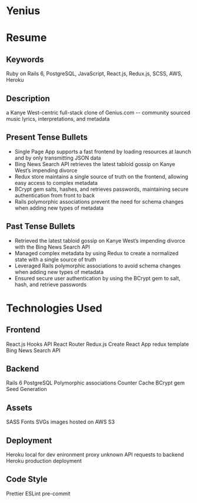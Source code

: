 # Yenius

# Resume

## Keywords

Ruby on Rails 6, PostgreSQL, JavaScript, React.js, Redux.js, SCSS, AWS, Heroku

## Description

a Kanye West-centric full-stack clone of Genius.com -- community sourced music lyrics, interpretations, and metadata

## Present Tense Bullets

- Single Page App supports a fast frontend by loading resources at launch and by only transmitting JSON data
- Bing News Search API retrieves the latest tabloid gossip on Kanye West’s impending divorce
- Redux store maintains a single source of truth on the frontend, allowing easy access to complex metadata
- BCrypt gem salts, hashes, and retrieves passwords, maintaining secure authentication from front to back
- Rails polymorphic associations prevent the need for schema changes when adding new types of metadata

## Past Tense Bullets

- Retrieved the latest tabloid gossip on Kanye West’s impending divorce with the Bing News Search API
- Managed complex metadata by using Redux to create a normalized state with a single source of truth
- Leveraged Rails polymorphic associations to avoid schema changes when adding new types of metadata
- Ensured secure user authentication by using the BCrypt gem to salt, hash, and retrieve passwords

# Technologies Used

## Frontend

React.js
Hooks API
React Router
Redux.js
Create React App redux template
Bing News Search API

## Backend

Rails 6
PostgreSQL
Polymorphic associations
Counter Cache
BCrypt gem
Seed Generation

## Assets

SASS
Fonts
SVGs
images hosted on AWS S3

## Deployment

Heroku local for dev enironment
proxy unknown API requests to backend
Heroku production deployment

## Code Style

Prettier
ESLint
pre-commit
